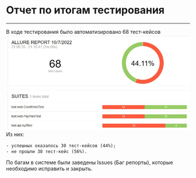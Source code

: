 # Отчет по итогам тестирования
---
В ходе тестирования было автоматизировано 68 тест-кейсов
![img.jpg](https://github.com/BezBzz/DIPLOM_QA/blob/master/docs/pic/repK.jpg)
Из них:

    - успешных оказалось 30 тест-кейсов (44%);
    - не прошли 38 тест-кейс (56%).

По багам в системе были заведены Issues (Баг репорты), которые необходимо исправить и закрыть.